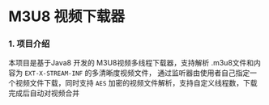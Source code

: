 # M3U8 视频下载器    

### 1. 项目介绍
本项目是基于Java8 开发的 M3U8视频多线程下载器，支持解析 .m3u8文件和内容为 ```EXT-X-STREAM-INF``` 的多清晰度视频文件，
通过监听器由使用者自己指定一个视频文件下载，同时支持 ```AES``` 加密的视频文件解析，支持自定义线程数，下载完成后自动对视频合并
